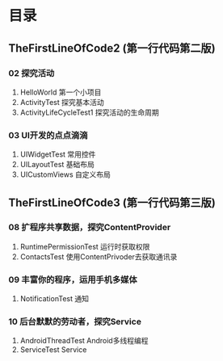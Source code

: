 # 目录
## TheFirstLineOfCode2 (第一行代码第二版)
### 02 探究活动
1. HelloWorld 第一个小项目
2. ActivityTest 探究基本活动
3. ActivityLifeCycleTest1 探究活动的生命周期

### 03 UI开发的点点滴滴
1. UIWidgetTest 常用控件
2. UILayoutTest 基础布局
3. UICustomViews 自定义布局

## TheFirstLineOfCode3 (第一行代码第三版)
### 08 扩程序共享数据，探究ContentProvider
1. RuntimePermissionTest 运行时获取权限
2. ContactsTest 使用ContentPrivoder去获取通讯录

### 09 丰富你的程序，运用手机多媒体
1. NotificationTest 通知

### 10 后台默默的劳动者，探究Service
1. AndroidThreadTest Android多线程编程
2. ServiceTest Service

